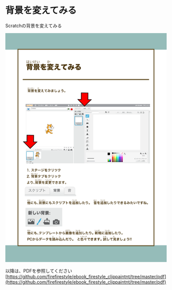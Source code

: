 # 背景を変えてみる

Scratchの背景を変えてみる

![](/assets/FireStyle_000_presents008_01.png)

以降は、PDFを参照してください
[https://github.com/firefirestyle/ebook_firestyle_clippaintnt/tree/master/pdf](https://github.com/firefirestyle/ebook_firestyle_clippaintnt/tree/master/pdf)




